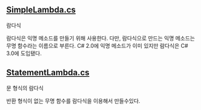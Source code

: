 ## [SimpleLambda.cs](https://github.com/twozeronine/Csharp_Study/blob/main/Lambda_Expression/SimpleLambda.cs)

람다식

람다식은 익명 메소드를 만들기 위해 사용한다. 다만, 람다식으로 만드는 익명 메소드는 무명 함수라는 이름으로 부른다. C# 2.0에 익명 메소드가 이미 있지만 람다식은 C# 3.0에 도입됐다.

## [StatementLambda.cs](https://github.com/twozeronine/Csharp_Study/blob/main/Lambda_Expression/StatementLambda.cs)

문 형식의 람다식

반환 형식이 없는 무명 함수를 람다식을 이용해서 만들수있다.
